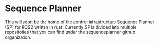 # Sequence Planner
This will soon be the home of the control infrastructure Sequence Planner (SP) for ROS2 written in rust. Currently SP is divided into multiple repositories that you can find under the sequenceplanner github organization.
